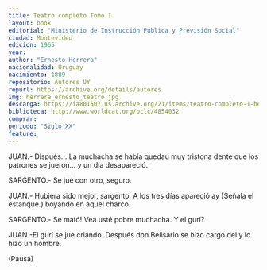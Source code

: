 ```yaml
---
title: Teatro completo Tomo I
layout: book
editorial: "Ministerio de Instrucción Pública y Previsión Social"
ciudad: Montevideo
edicion: 1965
year: 
author: "Ernesto Herrera"
nacionalidad: Uruguay
nacimiento: 1889
repositorio: Autores UY
repurl: https://archive.org/details/autores
img: herrera_ernesto_teatro.jpg
descarga: https://ia801507.us.archive.org/21/items/teatro-completo-1-herrera-ernesto/Teatro%20Completo%201%20-%20Herrera%2C%20Ernesto.pdf
biblioteca: http://www.worldcat.org/oclc/4854032
comprar: 
periodo: "Siglo XX"
feature: 
---
```

 
JUAN.- Dispués... La muchacha se había quedau muy tristona dente que los patrones se jueron... y un día desapareció.
 
SARGENTO.- Se jué con otro, seguro.
 
JUAN.- Hubiera sido mejor, sargento. A los tres días apareció ay (Señala el estanque.) boyando en aquel charco.

SARGENTO.- Se mató! Vea usté pobre muchacha. Y el gurí?

JUAN.-El gurí se jue criándo. Después don Belisario se hizo cargo del y lo hizo un hombre.

(Pausa)

